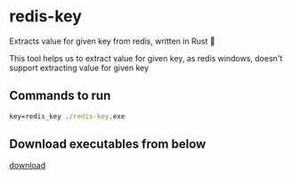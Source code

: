 # redis-key
Extracts value for given key from redis, written in Rust 🦀

This tool helps us to extract value for given key, as redis windows, doesn't support extracting value for given key

## Commands to run

```cmd
key=redis_key ./redis-key.exe
```

## Download executables from below
[download](https://github.com/saiumesh535/redis-key/releases)